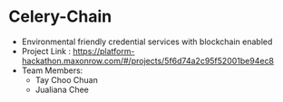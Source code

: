 # Celery-Chain
- Environmental friendly credential services with blockchain enabled
- Project Link : https://platform-hackathon.maxonrow.com/#/projects/5f6d74a2c95f52001be94ec8
- Team Members:
  - Tay Choo Chuan
  - Jualiana Chee
